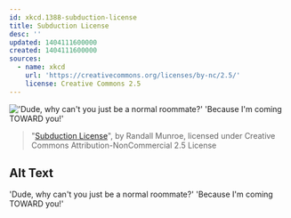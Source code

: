 ```yaml
---
id: xkcd.1388-subduction-license
title: Subduction License
desc: ''
updated: 1404111600000
created: 1404111600000
sources:
  - name: xkcd
    url: 'https://creativecommons.org/licenses/by-nc/2.5/'
    license: Creative Commons 2.5
---
```

!['Dude, why can't you just be a normal roommate?' 'Because I'm coming TOWARD you!'](https://imgs.xkcd.com/comics/subduction_license.png)
> "[Subduction License](https://xkcd.com/1388/)", by Randall Munroe, licensed under Creative Commons Attribution-NonCommercial 2.5 License

## Alt Text
'Dude, why can't you just be a normal roommate?' 'Because I'm coming TOWARD you!'
